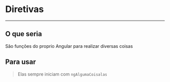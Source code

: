 # Diretivas

---

## O que seria
São funções do proprio Angular para realizar diversas coisas

## Para usar


> Elas sempre iniciam com `ngAlgumaCoisalas`

